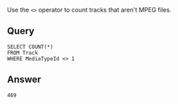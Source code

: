 Use the `<>` operator to count tracks that aren't MPEG files.

## Query

    SELECT COUNT(*)
    FROM Track
    WHERE MediaTypeId <> 1

## Answer

    469
